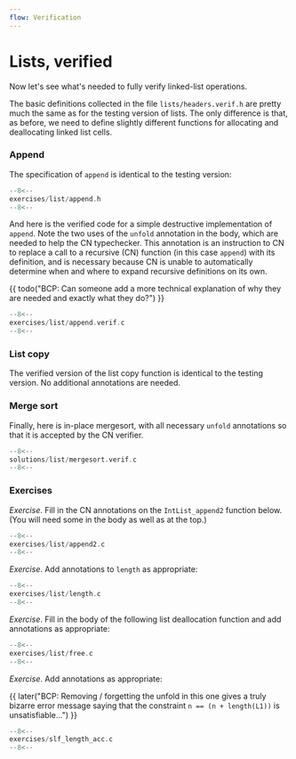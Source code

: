 ```yaml
---
flow: Verification
---
```


# Lists, verified

Now let's see what's needed to fully verify linked-list operations.

The basic definitions collected in the file `lists/headers.verif.h`
are pretty much the same as for the testing version of lists.  The
only difference is that, as before, we need to define slightly
different functions for allocating and deallocating linked list cells.

### Append

The specification of `append` is identical to the testing
version:

```c title="exercises/list/append.h"
--8<--
exercises/list/append.h
--8<--
```

And here is the verified code for a simple destructive implementation
of `append`.  Note the two uses of the `unfold` annotation in the
body, which are needed to help the CN typechecker. This annotation is
an instruction to CN to replace a call to a recursive (CN) function
(in this case `append`) with its definition, and is necessary because
CN is unable to automatically determine when and where to expand
recursive definitions on its own.

{{ todo("BCP: Can someone add a more technical explanation of why they are needed and exactly what they do?") }}

```c title="exercises/list/append.verif.c"
--8<--
exercises/list/append.verif.c
--8<--
```

### List copy

The verified version of the list copy function is identical to the
testing version.  No additional annotations are needed.

### Merge sort

Finally, here is in-place mergesort, with all necessary `unfold`
annotations so that it is accepted by the CN verifier.

```c title="solutions/list/mergesort.verif.c"
--8<--
solutions/list/mergesort.verif.c
--8<--
```

### Exercises

_Exercise_. Fill in the CN annotations on the `IntList_append2`
function below. (You will need some in the body as well as at the
top.)

```c title="exercises/list/append2.c"
--8<--
exercises/list/append2.c
--8<--
```

_Exercise_. Add annotations to `length` as appropriate:

```c title="exercises/list/length.c"
--8<--
exercises/list/length.c
--8<--
```

_Exercise_. Fill in the body of the following list deallocation
function and add annotations as appropriate:

```c title="exercises/list/free.c"
--8<--
exercises/list/free.c
--8<--
```

_Exercise_. Add annotations as appropriate:

{{ later("BCP: Removing / forgetting the unfold in this one gives a
truly bizarre error message saying that the constraint `n == (n +
length(L1))` is unsatisfiable...") }}

```c title="exercises/slf_length_acc.c"
--8<--
exercises/slf_length_acc.c
--8<--
```
